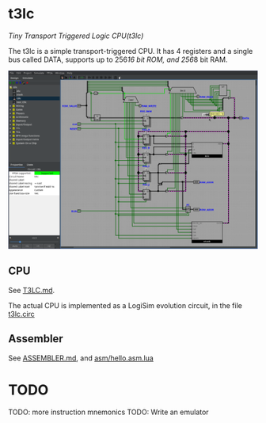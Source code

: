 # t3lc

*Tiny Transport Triggered Logic CPU(t3lc)*

The t3lc is a simple transport-triggered CPU.
It has 4 registers and a single bus called DATA,
supports up to 256*16 bit ROM, and 256*8 bit RAM.

![LogiSim screenshot with DATA path highlighted](doc/t3lc_screenshot.png)

## CPU

See [T3LC.md](doc/T3LC.md).

The actual CPU is implemented as a LogiSim evolution circuit, in the
file [t3lc.circ](doc/t3lc.circ)



## Assembler

See [ASSEMBLER.md](doc/ASSEMBLER.md), and
[asm/hello.asm.lua](asm/hello.asm.lua)



# TODO

TODO: more instruction mnemonics
TODO: Write an emulator
